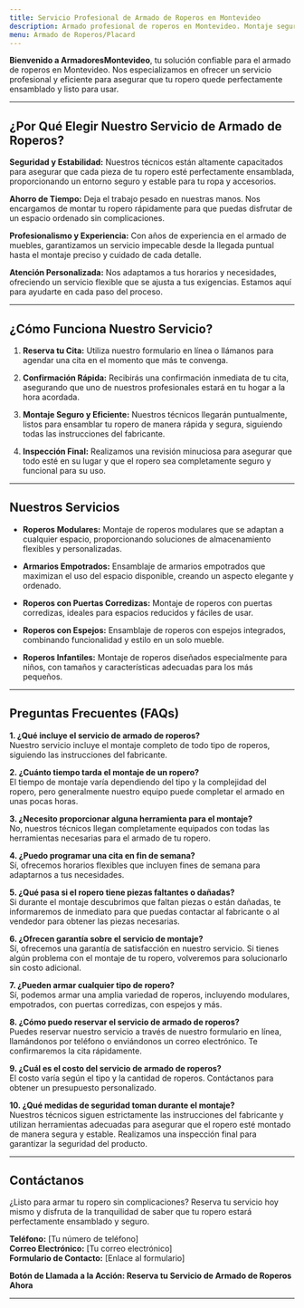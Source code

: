 ```yaml
---
title: Servicio Profesional de Armado de Roperos en Montevideo
description: Armado profesional de roperos en Montevideo. Montaje seguro y eficiente. Reserva tu cita hoy y disfruta de tu ropero perfectamente ensamblado.
menu: Armado de Roperos/Placard
---
```


**Bienvenido a ArmadoresMontevideo**, tu solución confiable para el armado de roperos en Montevideo. Nos especializamos en ofrecer un servicio profesional y eficiente para asegurar que tu ropero quede perfectamente ensamblado y listo para usar.

---

## ¿Por Qué Elegir Nuestro Servicio de Armado de Roperos?

**Seguridad y Estabilidad:**
Nuestros técnicos están altamente capacitados para asegurar que cada pieza de tu ropero esté perfectamente ensamblada, proporcionando un entorno seguro y estable para tu ropa y accesorios.

**Ahorro de Tiempo:**
Deja el trabajo pesado en nuestras manos. Nos encargamos de montar tu ropero rápidamente para que puedas disfrutar de un espacio ordenado sin complicaciones.

**Profesionalismo y Experiencia:**
Con años de experiencia en el armado de muebles, garantizamos un servicio impecable desde la llegada puntual hasta el montaje preciso y cuidado de cada detalle.

**Atención Personalizada:**
Nos adaptamos a tus horarios y necesidades, ofreciendo un servicio flexible que se ajusta a tus exigencias. Estamos aquí para ayudarte en cada paso del proceso.

---

## ¿Cómo Funciona Nuestro Servicio?

1. **Reserva tu Cita:**
   Utiliza nuestro formulario en línea o llámanos para agendar una cita en el momento que más te convenga.

2. **Confirmación Rápida:**
   Recibirás una confirmación inmediata de tu cita, asegurando que uno de nuestros profesionales estará en tu hogar a la hora acordada.

3. **Montaje Seguro y Eficiente:**
   Nuestros técnicos llegarán puntualmente, listos para ensamblar tu ropero de manera rápida y segura, siguiendo todas las instrucciones del fabricante.

4. **Inspección Final:**
   Realizamos una revisión minuciosa para asegurar que todo esté en su lugar y que el ropero sea completamente seguro y funcional para su uso.

---

## Nuestros Servicios

- **Roperos Modulares:**
  Montaje de roperos modulares que se adaptan a cualquier espacio, proporcionando soluciones de almacenamiento flexibles y personalizadas.

- **Armarios Empotrados:**
  Ensamblaje de armarios empotrados que maximizan el uso del espacio disponible, creando un aspecto elegante y ordenado.

- **Roperos con Puertas Corredizas:**
  Montaje de roperos con puertas corredizas, ideales para espacios reducidos y fáciles de usar.

- **Roperos con Espejos:**
  Ensamblaje de roperos con espejos integrados, combinando funcionalidad y estilo en un solo mueble.

- **Roperos Infantiles:**
  Montaje de roperos diseñados especialmente para niños, con tamaños y características adecuadas para los más pequeños.

---

## Preguntas Frecuentes (FAQs)

**1. ¿Qué incluye el servicio de armado de roperos?**  
Nuestro servicio incluye el montaje completo de todo tipo de roperos, siguiendo las instrucciones del fabricante.

**2. ¿Cuánto tiempo tarda el montaje de un ropero?**  
El tiempo de montaje varía dependiendo del tipo y la complejidad del ropero, pero generalmente nuestro equipo puede completar el armado en unas pocas horas.

**3. ¿Necesito proporcionar alguna herramienta para el montaje?**  
No, nuestros técnicos llegan completamente equipados con todas las herramientas necesarias para el armado de tu ropero.

**4. ¿Puedo programar una cita en fin de semana?**  
Sí, ofrecemos horarios flexibles que incluyen fines de semana para adaptarnos a tus necesidades.

**5. ¿Qué pasa si el ropero tiene piezas faltantes o dañadas?**  
Si durante el montaje descubrimos que faltan piezas o están dañadas, te informaremos de inmediato para que puedas contactar al fabricante o al vendedor para obtener las piezas necesarias.

**6. ¿Ofrecen garantía sobre el servicio de montaje?**  
Sí, ofrecemos una garantía de satisfacción en nuestro servicio. Si tienes algún problema con el montaje de tu ropero, volveremos para solucionarlo sin costo adicional.

**7. ¿Pueden armar cualquier tipo de ropero?**  
Sí, podemos armar una amplia variedad de roperos, incluyendo modulares, empotrados, con puertas corredizas, con espejos y más.

**8. ¿Cómo puedo reservar el servicio de armado de roperos?**  
Puedes reservar nuestro servicio a través de nuestro formulario en línea, llamándonos por teléfono o enviándonos un correo electrónico. Te confirmaremos la cita rápidamente.

**9. ¿Cuál es el costo del servicio de armado de roperos?**  
El costo varía según el tipo y la cantidad de roperos. Contáctanos para obtener un presupuesto personalizado.

**10. ¿Qué medidas de seguridad toman durante el montaje?**  
Nuestros técnicos siguen estrictamente las instrucciones del fabricante y utilizan herramientas adecuadas para asegurar que el ropero esté montado de manera segura y estable. Realizamos una inspección final para garantizar la seguridad del producto.

---

## Contáctanos

¿Listo para armar tu ropero sin complicaciones? Reserva tu servicio hoy mismo y disfruta de la tranquilidad de saber que tu ropero estará perfectamente ensamblado y seguro.

**Teléfono:** [Tu número de teléfono]  
**Correo Electrónico:** [Tu correo electrónico]  
**Formulario de Contacto:** [Enlace al formulario]

**Botón de Llamada a la Acción: Reserva tu Servicio de Armado de Roperos Ahora**

---